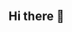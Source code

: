 ## Hi there 👋

<!--
**MCFelipeLovin/MCFelipeLovin** is a ✨ _special_ ✨ repository because its `README.md` (this file) appears on your GitHub profile.

Here are some ideas to get you started:
![](https://media1.tenor.com/m/x4JOnOYoQOAAAAAd/vegan-porn-carrot-porn.gif)
